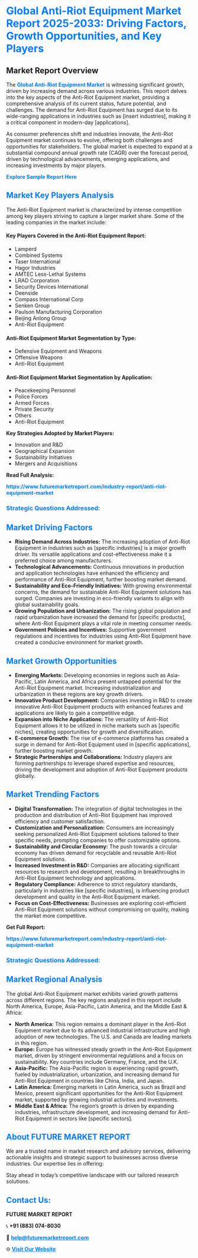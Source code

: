 <h1 style="color: #007BFF;">Global Anti-Riot Equipment Market Report 2025-2033: Driving Factors, Growth Opportunities, and Key Players</h1>

<section id="overview">
<h2>Market Report Overview</h2>
<p>The <a href="https://www.futuremarketreport.com/industry-report/anti-riot-equipment-market" style="color: #007BFF; text-decoration: none;"><strong>Global Anti-Riot Equipment Market</strong></a> is witnessing significant growth, driven by increasing demand across various industries. This report delves into the key aspects of the Anti-Riot Equipment market, providing a comprehensive analysis of its current status, future potential, and challenges. The demand for Anti-Riot Equipment has surged due to its wide-ranging applications in industries such as [insert industries], making it a critical component in modern-day [applications].</p>
<p>As consumer preferences shift and industries innovate, the Anti-Riot Equipment market continues to evolve, offering both challenges and opportunities for stakeholders. The global market is expected to expand at a substantial compound annual growth rate (CAGR) over the forecast period, driven by technological advancements, emerging applications, and increasing investments by major players.</p>
</section>

<section id="overview">
<p><a href="https://www.futuremarketreport.com/request-sample/reportId=98429" style="color: #007BFF; text-decoration: none;"><strong>Explore Sample Report Here</strong></a></p>
</section>

<section id="key-players">
<h2 style="color: #007BFF;">Market Key Players Analysis</h2>
<p>The Anti-Riot Equipment market is characterized by intense competition among key players striving to capture a larger market share. Some of the leading companies in the market include:</p>
<h4>Key Players Covered in the Anti-Riot Equipment Report:</h4>
<ul><li>Lamperd</li><li>Combined Systems</li><li>Taser International</li><li>Hagor Industries</li><li>AMTEC Less-Lethal Systems</li><li>LRAD Corporation</li><li>Security Devices International</li><li>Deenside</li><li>Compass International Corp</li><li>Senken Group</li><li>Paulson Manufacturing Corporation</li><li>Beijing Anlong Group</li><li>Anti-Riot Equipment</li></ul>
<h4>Anti-Riot Equipment Market Segmentation by Type:</h4>
<ul><li>Defensive Equipment and Weapons</li><li>Offensive Weapons</li><li>Anti-Riot Equipment</li></ul>

<h4>Anti-Riot Equipment Market Segmentation by Application:</h4>
<ul><li>Peacekeeping Personnel</li><li>Police Forces</li><li>Armed Forces</li><li>Private Security</li><li>Others</li><li>Anti-Riot Equipment</li></ul>
<p><strong>Key Strategies Adopted by Market Players:</strong></p>
<ul>
<li>Innovation and R&D</li>
<li>Geographical Expansion</li>
<li>Sustainability Initiatives</li>
<li>Mergers and Acquisitions</li>
</ul>
</section>

<section>
<p><strong>Read Full Analysis: </strong></p><a href="https://www.futuremarketreport.com/industry-report/anti-riot-equipment-market" style="color: #007BFF; text-decoration: none;"><strong>https://www.futuremarketreport.com/industry-report/anti-riot-equipment-market</strong></a>
<h3 style="color: #007BFF;">Strategic Questions Addressed:</h3>
</section>

<section id="driving-factors">
<h2 style="color: #007BFF;">Market Driving Factors</h2>
<ul>
<li><strong>Rising Demand Across Industries:</strong> The increasing adoption of Anti-Riot Equipment in industries such as [specific industries] is a major growth driver. Its versatile applications and cost-effectiveness make it a preferred choice among manufacturers.</li>
<li><strong>Technological Advancements:</strong> Continuous innovations in production and application technologies have enhanced the efficiency and performance of Anti-Riot Equipment, further boosting market demand.</li>
<li><strong>Sustainability and Eco-Friendly Initiatives:</strong> With growing environmental concerns, the demand for sustainable Anti-Riot Equipment solutions has surged. Companies are investing in eco-friendly variants to align with global sustainability goals.</li>
<li><strong>Growing Population and Urbanization:</strong> The rising global population and rapid urbanization have increased the demand for [specific products], where Anti-Riot Equipment plays a vital role in meeting consumer needs.</li>
<li><strong>Government Policies and Incentives:</strong> Supportive government regulations and incentives for industries using Anti-Riot Equipment have created a conducive environment for market growth.</li>
</ul>
</section>

<section id="growth-opportunities">
<h2 style="color: #007BFF;">Market Growth Opportunities</h2>
<ul>
<li><strong>Emerging Markets:</strong> Developing economies in regions such as Asia-Pacific, Latin America, and Africa present untapped potential for the Anti-Riot Equipment market. Increasing industrialization and urbanization in these regions are key growth drivers.</li>
<li><strong>Innovative Product Development:</strong> Companies investing in R&D to create innovative Anti-Riot Equipment products with enhanced features and applications are likely to gain a competitive edge.</li>
<li><strong>Expansion into Niche Applications:</strong> The versatility of Anti-Riot Equipment allows it to be utilized in niche markets such as [specific niches], creating opportunities for growth and diversification.</li>
<li><strong>E-commerce Growth:</strong> The rise of e-commerce platforms has created a surge in demand for Anti-Riot Equipment used in [specific applications], further boosting market growth.</li>
<li><strong>Strategic Partnerships and Collaborations:</strong> Industry players are forming partnerships to leverage shared expertise and resources, driving the development and adoption of Anti-Riot Equipment products globally.</li>
</ul>
</section>

<section id="trending-factors">
<h2 style="color: #007BFF;">Market Trending Factors</h2>
<ul>
<li><strong>Digital Transformation:</strong> The integration of digital technologies in the production and distribution of Anti-Riot Equipment has improved efficiency and customer satisfaction.</li>
<li><strong>Customization and Personalization:</strong> Consumers are increasingly seeking personalized Anti-Riot Equipment solutions tailored to their specific needs, prompting companies to offer customizable options.</li>
<li><strong>Sustainability and Circular Economy:</strong> The push towards a circular economy has driven demand for recyclable and reusable Anti-Riot Equipment solutions.</li>
<li><strong>Increased Investment in R&D:</strong> Companies are allocating significant resources to research and development, resulting in breakthroughs in Anti-Riot Equipment technology and applications.</li>
<li><strong>Regulatory Compliance:</strong> Adherence to strict regulatory standards, particularly in industries like [specific industries], is influencing product development and quality in the Anti-Riot Equipment market.</li>
<li><strong>Focus on Cost-Effectiveness:</strong> Businesses are exploring cost-efficient Anti-Riot Equipment solutions without compromising on quality, making the market more competitive.</li>
</ul>
</section>

<section>
<p><strong>Get Full Report: </strong></p><a href="https://www.futuremarketreport.com/industry-report/anti-riot-equipment-market" style="color: #007BFF; text-decoration: none;"><strong>https://www.futuremarketreport.com/industry-report/anti-riot-equipment-market</strong></a>
<h3 style="color: #007BFF;">Strategic Questions Addressed:</h3>
</section>


<section id="regional-analysis">
<h2 style="color: #007BFF;">Market Regional Analysis</h2>
<p>The global Anti-Riot Equipment market exhibits varied growth patterns across different regions. The key regions analyzed in this report include North America, Europe, Asia-Pacific, Latin America, and the Middle East & Africa:</p>
<ul>
<li><strong>North America:</strong> This region remains a dominant player in the Anti-Riot Equipment market due to its advanced industrial infrastructure and high adoption of new technologies. The U.S. and Canada are leading markets in this region.</li>
<li><strong>Europe:</strong> Europe has witnessed steady growth in the Anti-Riot Equipment market, driven by stringent environmental regulations and a focus on sustainability. Key countries include Germany, France, and the U.K.</li>
<li><strong>Asia-Pacific:</strong> The Asia-Pacific region is experiencing rapid growth, fueled by industrialization, urbanization, and increasing demand for Anti-Riot Equipment in countries like China, India, and Japan.</li>
<li><strong>Latin America:</strong> Emerging markets in Latin America, such as Brazil and Mexico, present significant opportunities for the Anti-Riot Equipment market, supported by growing industrial activities and investments.</li>
<li><strong>Middle East & Africa:</strong> The region’s growth is driven by expanding industries, infrastructure development, and increasing demand for Anti-Riot Equipment in sectors like [specific sectors].</li>
</ul>
</section>

<footer>
<h2 style="color: #007BFF;">About FUTURE MARKET REPORT</h2>
<p>We are a trusted name in market research and advisory services, delivering actionable insights and strategic support to businesses across diverse industries. Our expertise lies in offering:</p>

<p>Stay ahead in today’s competitive landscape with our tailored research solutions.</p>

<h2 style="color: #007BFF;">Contact Us:</h2>
<p><strong>FUTURE MARKET REPORT</strong></p>
<p>📞 <strong>+91 (883) 074-8030</strong></p>
<p>📧 <strong><a href="mailto:help@futuremarketreport.com" style="color: #007BFF;">help@futuremarketreport.com</a></strong></p>
<p>🌐 <strong><a href="https://www.futuremarketreport.com/" style="color: #007BFF;">Visit Our Website</a></strong></p>
</footer>